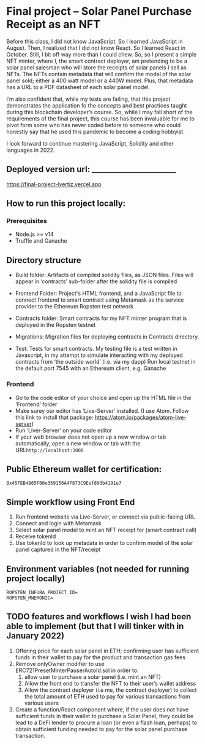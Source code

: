 # Final project – Solar Panel Purchase Receipt as an NFT

Before this class, I did not know JavaScript. So I learned JavaScript in August. Then, I realized that I did not know React. So I learned React in October. Still, I bit off way more than I could chew. So, so I present a simple NFT minter, where I, the smart contract deployer, am pretending to be a solar panel salesman who will store the receipts of solar panels I sell as NFTs. The NFTs contain metadata that will confirm the model of the solar panel sold; either a 400 watt model or a 440W model. Plus, that metadata has a URL to a PDF datasheet of each solar panel model. 

I’m also confident that, while my tests are failing, that this project demonstrates the application fo the concepts and best practices taught during this blockchain developer’s course. So, while I may fall short of the requirements of the final project, this course has been invaluable for me to pivot form some who has never coded before to someone who could honestly say that he used this pandemic to become a coding hobbyist.

I look forward to continue mastering JavaScript, Solidity and other languages in 2022.

## Deployed version url: ______________________

https://final-project-lvertiz.vercel.app

## How to run this project locally:

### Prerequisites

- Node.js >= v14
- Truffle and Ganache

## Directory structure

- Build folder: Artifacts of compiled solidity files, as JSON files. Files will appear in ‘contracts’ sub-folder after the solidity file is compiled
- Frontend Folder: Project's HTML frontend, and a JavaScript file to connect frontend to smart contract using Metamask as the service provider to the Ethereum Ropsten test network
- Contracts folder: Smart contracts for my NFT minter program that is deployed in the Ropsten testnet
- Migrations: Migration files for deploying contracts in Contracts directory. 
	
- Test: Tests for smart contracts. My testing file is a test written in Javascript, in my attempt to simulate interacting with my deployed contracts from ‘the outside world’ (i.e. via my dapp) Run local testnet in the default port 7545 with an Ethereum client, e.g. Ganache


### Frontend

- Go to the code editor of your choice and open up the HTML file in the ‘Frontend’ folder
- Make surey our editor has ‘Live-Server’ installed. (I use Atom. Follow this link to install that package: https://atom.io/packages/atom-live-server)
- Run ‘Liver-Server’ on your code editor
- If your web browser does not open up a new window or tab automatically, open a new window or tab with the URL`http://localhost:3000`

## Public Ethereum wallet for certification:

`0x45FEB4865F00e359156A4F873C9Eef893b4191e7`


## Simple workflow using Front End

1. Run frontend website via Live-Server, or connect via public-facing URL
2. Connect and login with Metamask
3. Select solar panel model to mint an NFT receipt for (smart contract call)
4. Receive tokenId
5. Use tokenId to look up metadata in order to confirm model of the solar panel captured in the NFT/receipt


## Environment variables (not needed for running project locally)

```
ROPSTEN_INFURA_PROJECT_ID=
ROPSTEN_MNEMONIC=
```

## TODO features and workflows I wish I had been able to implement (but that I will tinker with in January 2022)

1)  Offering price for each solar panel in ETH; confirming user has sufficient funds in their wallet to pay for the product and transaction gas fees
2)  Remove onlyOwner modifier to use ERC721PresetMinterPauserAutoId.sol in order to:
	1) allow user to purchase a solar panel (i.e. mint an NFT) 
	2) Allow the front end to transfer the NFT to their user’s wallet address
	3) Allow the contract deployer (i.e me, the contract deployer) to collect the total amount of ETH used to pay for various transactions from various users
3)  Create a function/React component where, if the user does not have sufficient funds in their wallet to purchase a Solar Panel, they could be lead to a DeFi lender to procure a loan (or even a flash loan, perhaps) to obtain sufficient funding needed to pay for the solar panel purchase transaction.

